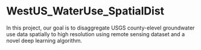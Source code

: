 # WestUS_WaterUse_SpatialDist

In this project, our goal is to disaggregate USGS county-elevel groundwater use data spatially to high resolution using remote sensing dataset and a novel deep learning algorithm. 
